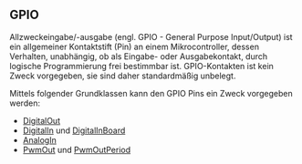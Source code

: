 GPIO
----

Allzweckeingabe/-ausgabe (engl. GPIO - General Purpose Input/Output) ist ein allgemeiner Kontaktstift (Pin) an einem Mikrocontroller, dessen Verhalten, unabhängig, ob als Eingabe- oder Ausgabekontakt, durch logische Programmierung frei bestimmbar ist. GPIO-Kontakten ist kein Zweck vorgegeben, sie sind daher standardmäßig unbelegt.

Mittels folgender Grundklassen kann den GPIO Pins ein Zweck vorgegeben werden:

* [DigitalOut](DigitalOut/)
* [DigitalIn](DigitalIn/) und [DigitalInBoard](DigitalInBoard/)
* [AnalogIn](AnalogIn/)
* [PwmOut](PwmOut/) und [PwmOutPeriod](PwmOutPeriod/)
